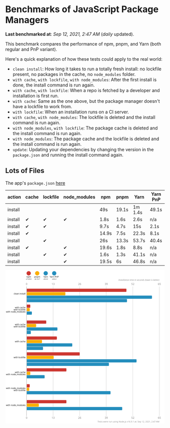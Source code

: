 # Benchmarks of JavaScript Package Managers

**Last benchmarked at**: _Sep 12, 2021, 2:47 AM_ (_daily_ updated).

This benchmark compares the performance of npm, pnpm, and Yarn (both regular and PnP variant).

Here's a quick explanation of how these tests could apply to the real world:

- `clean install`: How long it takes to run a totally fresh install: no lockfile present, no packages in the cache, no `node_modules` folder.
- `with cache`, `with lockfile`, `with node_modules`: After the first install is done, the install command is run again.
- `with cache`, `with lockfile`: When a repo is fetched by a developer and installation is first run.
- `with cache`: Same as the one above, but the package manager doesn't have a lockfile to work from.
- `with lockfile`: When an installation runs on a CI server.
- `with cache`, `with node_modules`: The lockfile is deleted and the install command is run again.
- `with node_modules`, `with lockfile`: The package cache is deleted and the install command is run again.
- `with node_modules`: The package cache and the lockfile is deleted and the install command is run again.
- `update`: Updating your dependencies by changing the version in the `package.json` and running the install command again.

## Lots of Files

The app's `package.json` [here](https://github.com/pnpm/pnpm.github.io/blob/main/benchmarks/fixtures/alotta-files/package.json)

| action  | cache | lockfile | node_modules| npm | pnpm | Yarn | Yarn PnP |
| ---     | ---   | ---      | ---         | --- | ---  | ---  | ---      |
| install |       |          |             | 49s | 19.1s | 1m 1.4s | 49.1s |
| install | ✔     | ✔        | ✔           | 1.8s | 1.6s | 2.6s | n/a |
| install | ✔     | ✔        |             | 9.7s | 4.7s | 15s | 2.1s |
| install | ✔     |          |             | 14.9s | 7.5s | 22.3s | 8.1s |
| install |       | ✔        |             | 26s | 13.3s | 53.7s | 40.4s |
| install | ✔     |          | ✔           | 19.6s | 1.8s | 8.8s | n/a |
| install |       | ✔        | ✔           | 1.6s | 1.3s | 41.1s | n/a |
| install |       |          | ✔           | 19.5s | 6s | 46.8s | n/a |

![Graph of the alotta-files results](../../static/img/benchmarks/alotta-files.svg)